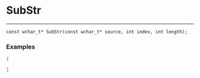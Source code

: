 # SubStr
---
```
const wchar_t* SubStr(const wchar_t* source, int index, int length);
```

### Examples
```cpp - C++
{

}
```
